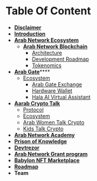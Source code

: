 # Table Of Content



* ****[**Disclaimer**](disclaimer.md)****
* ****[**Introduction**](introduction.md)****
* ****[**Arab Network Ecosystem**](arab-network-ecosystem/)****
  * ****[**Arab Network Blockchain**](arab-network-ecosystem/arab-network-blockchain/)****
    * [Architecture](arab-network-ecosystem/arab-network-blockchain/architecture.md)
    * [Development Roadmap](arab-network-ecosystem/arab-network-blockchain/development-roadmap.md)
    * [Tokenomics](arab-network-ecosystem/arab-network-blockchain/tokenomics.md)
* [**Arab Gate**](arab-network-ecosystem/arab-gate/)****
  * [Ecosystem](arab-network-ecosystem/arab-gate/ecosystem/)
    * [Arab Gate Exchange](arab-network-ecosystem/arab-gate/ecosystem/arab-gate-exchange.md)
    * [Hardware Wallet](arab-network-ecosystem/arab-gate/ecosystem/hardware-wallet.md)
    * [Hala AI Virtual Assistant](arab-network-ecosystem/arab-gate/ecosystem/hala-ai-virtual-assistant.md)
* ****[**Aarab Crypto Talk**](arab-network-ecosystem/arab-crypto-talk/)****
  * [Protocol](arab-network-ecosystem/arab-crypto-talk/protocol.md)
  * [Ecosystem](arab-network-ecosystem/arab-crypto-talk/ecosystem.md)
  * [Arab Women Talk Crypto](arab-network-ecosystem/arab-crypto-talk/arab-women-talk-crypto.md)
  * [Kids Talk Crypto](arab-network-ecosystem/arab-crypto-talk/kids-talk-crypto.md)
* ****[**Arab Network Academy**](arab-network-ecosystem/arab-network-academy.md)****
* ****[**Prison of Knowledge**](arab-network-ecosystem/prison-of-knowledge.md)****
* ****[**Devtrezor**](arab-network-ecosystem/devtrezor.md)****
* ****[**Arab Network Grant program**](arab-network-ecosystem/arab-network-grant-program.md)****
* ****[**Babylon NFT Marketplace**](arab-network-ecosystem/babylon-nft-marketplace.md)****
* ****[**Roadmap**](roadmap.md)****
* **Team**
